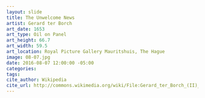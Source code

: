 ```yaml
---
layout: slide
title: The Unwelcome News
artist: Gerard ter Borch
art_date: 1653
art_type: Oil on Panel
art_height: 66.7
art_width: 59.5
art_location: Royal Picture Gallery Mauritshuis, The Hague
image: 08-07.jpg
date: 2016-08-07 12:00:00 -05:00
categories:
tags:
cite_author: Wikipedia
cite_url: http://commons.wikimedia.org/wiki/File:Gerard_ter_Borch_(II)_020.jpg
---
```

